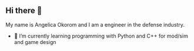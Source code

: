 ## Hi there 👋
My name is Angelica Okorom and I am a engineer in the defense industry.
- 🌱 I’m currently learning programming with Python and C++ for mod/sim and game design


<!--
**angokoro/angokoro** is a ✨ _special_ ✨ repository because its `README.md` (this file) appears on your GitHub profile.

Here are some ideas to get you started:

ECSR150CCBP335986
- 🌱 I’m currently learning ...
- 👯 I’m looking to collaborate on ...
- 🤔 I’m looking for help with ...
- 💬 Ask me about ...
- 📫 How to reach me: ...
- 😄 Pronouns: ...
- ⚡ Fun fact: ...
-->
